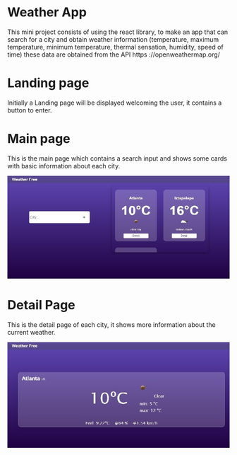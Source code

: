 # Weather App

This mini project consists of using the react library, to make an app that can search for a city and obtain weather information (temperature, maximum temperature, minimum temperature, thermal sensation, humidity, speed of time) these data are obtained from the API https ://openweathermap.org/

# Landing page

Initially a Landing page will be displayed welcoming the user, it contains a button to enter.

# Main page

This is the main page which contains a search input and shows some cards with basic information about each city.

![Image text](./public/lp_weather1.jpg)


# Detail Page

This is the detail page of each city, it shows more information about the current weather.

![Image text](./public/mp_weather.jpg)
